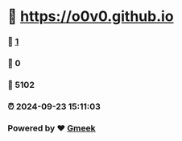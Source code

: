 #   :link: https://o0v0.github.io 
### :page_facing_up: [1](https://o0v0.github.io/tag.html) 
### :speech_balloon: 0 
### :hibiscus: 5102 
### :alarm_clock: 2024-09-23 15:11:03 
### Powered by :heart: [Gmeek](https://github.com/Meekdai/Gmeek)
